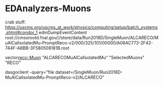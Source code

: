 # EDAnalyzers-Muons
crab stuff: https://uscms.org/uscms_at_work/physics/computing/setup/batch_systems.shtml#condor_1
edmDumpEventContent root://cmsxrootd.fnal.gov///store/data/Run2018D/SingleMuon/ALCARECO/MuAlCalIsolatedMu-PromptReco-v2/000/325/101/00000/A08AC773-2F42-744F-A8BB-3F580508181B.root

vector<reco::Muon>                    "ALCARECOMuAlCalIsolatedMu"   "SelectedMuons"   "RECO"

 dasgoclient -query="file dataset=/SingleMuon/Run2018D-MuAlCalIsolatedMu-PromptReco-v2/ALCARECO"